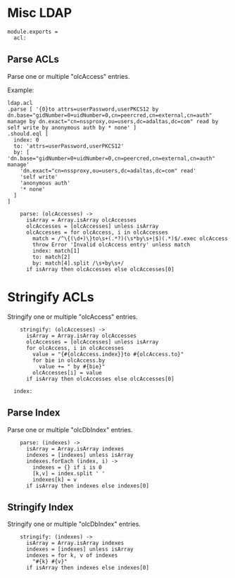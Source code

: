 
# Misc LDAP

    module.exports =
      acl:

## Parse ACLs

Parse one or multiple "olcAccess" entries.

Example:

```
ldap.acl
.parse [ '{0}to attrs=userPassword,userPKCS12 by dn.base="gidNumber=0+uidNumber=0,cn=peercred,cn=external,cn=auth" manage by dn.exact="cn=nssproxy,ou=users,dc=adaltas,dc=com" read by self write by anonymous auth by * none' ]
.should.eql [
  index: 0
  to: 'attrs=userPassword,userPKCS12'
  by: [ 'dn.base="gidNumber=0+uidNumber=0,cn=peercred,cn=external,cn=auth" manage'
    'dn.exact="cn=nssproxy,ou=users,dc=adaltas,dc=com" read'
    'self write'
    'anonymous auth'
    '* none'
  ]
]
```

        parse: (olcAccesses) ->
          isArray = Array.isArray olcAccesses
          olcAccesses = [olcAccesses] unless isArray
          olcAccesses = for olcAccess, i in olcAccesses
            match = /^\{(\d+)\}to\s+(.*?)(\s*by\s+|$)(.*)$/.exec olcAccess
            throw Error 'Invalid olcAccess entry' unless match
            index: match[1]
            to: match[2]
            by: match[4].split /\s+by\s+/
          if isArray then olcAccesses else olcAccesses[0]

# Stringify ACLs

Stringify one or multiple "olcAccess" entries.

        stringify: (olcAccesses) ->
          isArray = Array.isArray olcAccesses
          olcAccesses = [olcAccesses] unless isArray
          for olcAccess, i in olcAccesses
            value = "{#{olcAccess.index}}to #{olcAccess.to}"
            for bie in olcAccess.by
              value += " by #{bie}"
            olcAccesses[i] = value
          if isArray then olcAccesses else olcAccesses[0]

      index:

## Parse Index

Parse one or multiple "olcDbIndex" entries.

        parse: (indexes) ->
          isArray = Array.isArray indexes
          indexes = [indexes] unless isArray
          indexes.forEach (index, i) ->
            indexes = {} if i is 0
            [k,v] = index.split ' '
            indexes[k] = v
          if isArray then indexes else indexes[0]

## Stringify Index

Stringify one or multiple "olcDbIndex" entries.

        stringify: (indexes) ->
          isArray = Array.isArray indexes
          indexes = [indexes] unless isArray
          indexes = for k, v of indexes
            "#{k} #{v}"
          if isArray then indexes else indexes[0]





